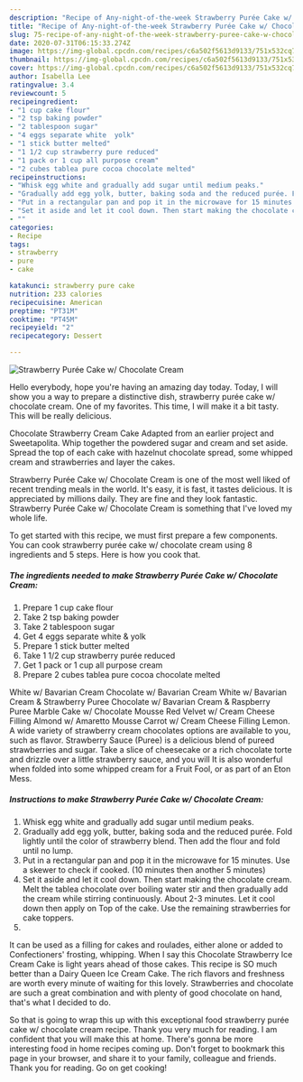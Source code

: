 ```yaml
---
description: "Recipe of Any-night-of-the-week Strawberry Purée Cake w/ Chocolate Cream"
title: "Recipe of Any-night-of-the-week Strawberry Purée Cake w/ Chocolate Cream"
slug: 75-recipe-of-any-night-of-the-week-strawberry-puree-cake-w-chocolate-cream
date: 2020-07-31T06:15:33.274Z
image: https://img-global.cpcdn.com/recipes/c6a502f5613d9133/751x532cq70/strawberry-puree-cake-w-chocolate-cream-recipe-main-photo.jpg
thumbnail: https://img-global.cpcdn.com/recipes/c6a502f5613d9133/751x532cq70/strawberry-puree-cake-w-chocolate-cream-recipe-main-photo.jpg
cover: https://img-global.cpcdn.com/recipes/c6a502f5613d9133/751x532cq70/strawberry-puree-cake-w-chocolate-cream-recipe-main-photo.jpg
author: Isabella Lee
ratingvalue: 3.4
reviewcount: 5
recipeingredient:
- "1 cup cake flour"
- "2 tsp baking powder"
- "2 tablespoon sugar"
- "4 eggs separate white  yolk"
- "1 stick butter melted"
- "1 1/2 cup strawberry pure reduced"
- "1 pack or 1 cup all purpose cream"
- "2 cubes tablea pure cocoa chocolate melted"
recipeinstructions:
- "Whisk egg white and gradually add sugar until medium peaks."
- "Gradually add egg yolk, butter, baking soda and the reduced purée. Fold lightly until the color of strawberry blend. Then add the flour and fold until no lump."
- "Put in a rectangular pan and pop it in the microwave for 15 minutes. Use a skewer to check if cooked. (10 minutes then another 5 minutes)"
- "Set it aside and let it cool down. Then start making the chocolate cream. Melt the tablea chocolate over boiling water stir and then gradually add the cream while stirring continuously. About 2-3 minutes. Let it cool down then apply on Top of the cake. Use the remaining strawberries for cake toppers."
- ""
categories:
- Recipe
tags:
- strawberry
- pure
- cake

katakunci: strawberry pure cake 
nutrition: 233 calories
recipecuisine: American
preptime: "PT31M"
cooktime: "PT45M"
recipeyield: "2"
recipecategory: Dessert

---
```



![Strawberry Purée Cake w/ Chocolate Cream](https://img-global.cpcdn.com/recipes/c6a502f5613d9133/751x532cq70/strawberry-puree-cake-w-chocolate-cream-recipe-main-photo.jpg)

Hello everybody, hope you're having an amazing day today. Today, I will show you a way to prepare a distinctive dish, strawberry purée cake w/ chocolate cream. One of my favorites. This time, I will make it a bit tasty. This will be really delicious.

Chocolate Strawberry Cream Cake Adapted from an earlier project and Sweetapolita. Whip together the powdered sugar and cream and set aside. Spread the top of each cake with hazelnut chocolate spread, some whipped cream and strawberries and layer the cakes.

Strawberry Purée Cake w/ Chocolate Cream is one of the most well liked of recent trending meals in the world. It's easy, it is fast, it tastes delicious. It is appreciated by millions daily. They are fine and they look fantastic. Strawberry Purée Cake w/ Chocolate Cream is something that I've loved my whole life.


To get started with this recipe, we must first prepare a few components. You can cook strawberry purée cake w/ chocolate cream using 8 ingredients and 5 steps. Here is how you cook that.

<!--inarticleads1-->

##### The ingredients needed to make Strawberry Purée Cake w/ Chocolate Cream:

1. Prepare 1 cup cake flour
1. Take 2 tsp baking powder
1. Take 2 tablespoon sugar
1. Get 4 eggs separate white &amp; yolk
1. Prepare 1 stick butter melted
1. Take 1 1/2 cup strawberry purée reduced
1. Get 1 pack or 1 cup all purpose cream
1. Prepare 2 cubes tablea pure cocoa chocolate melted


White w/ Bavarian Cream Chocolate w/ Bavarian Cream White w/ Bavarian Cream &amp; Strawberry Puree Chocolate w/ Bavarian Cream &amp; Raspberry Puree Marble Cake w/ Chocolate Mousse Red Velvet w/ Cream Cheese Filling Almond w/ Amaretto Mousse Carrot w/ Cream Cheese Filling Lemon. A wide variety of strawberry cream chocolates options are available to you, such as flavor. Strawberry Sauce (Puree) is a delicious blend of pureed strawberries and sugar. Take a slice of cheesecake or a rich chocolate torte and drizzle over a little strawberry sauce, and you will It is also wonderful when folded into some whipped cream for a Fruit Fool, or as part of an Eton Mess. 

<!--inarticleads2-->

##### Instructions to make Strawberry Purée Cake w/ Chocolate Cream:

1. Whisk egg white and gradually add sugar until medium peaks.
1. Gradually add egg yolk, butter, baking soda and the reduced purée. Fold lightly until the color of strawberry blend. Then add the flour and fold until no lump.
1. Put in a rectangular pan and pop it in the microwave for 15 minutes. Use a skewer to check if cooked. (10 minutes then another 5 minutes)
1. Set it aside and let it cool down. Then start making the chocolate cream. Melt the tablea chocolate over boiling water stir and then gradually add the cream while stirring continuously. About 2-3 minutes. Let it cool down then apply on Top of the cake. Use the remaining strawberries for cake toppers.
1. 


It can be used as a filling for cakes and roulades, either alone or added to Confectioners&#39; frosting, whipping. When I say this Chocolate Strawberry Ice Cream Cake is light years ahead of those cakes. This recipe is SO much better than a Dairy Queen Ice Cream Cake. The rich flavors and freshness are worth every minute of waiting for this lovely. Strawberries and chocolate are such a great combination and with plenty of good chocolate on hand, that&#39;s what I decided to do. 

So that is going to wrap this up with this exceptional food strawberry purée cake w/ chocolate cream recipe. Thank you very much for reading. I am confident that you will make this at home. There's gonna be more interesting food in home recipes coming up. Don't forget to bookmark this page in your browser, and share it to your family, colleague and friends. Thank you for reading. Go on get cooking!

